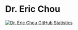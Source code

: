 # Dr. Eric Chou
[![Dr. Eric Chou GitHub Statistics](https://github-readme-stats.vercel.app/api?username=echou510)](https://github.com/echou510/github-readme-stats)
